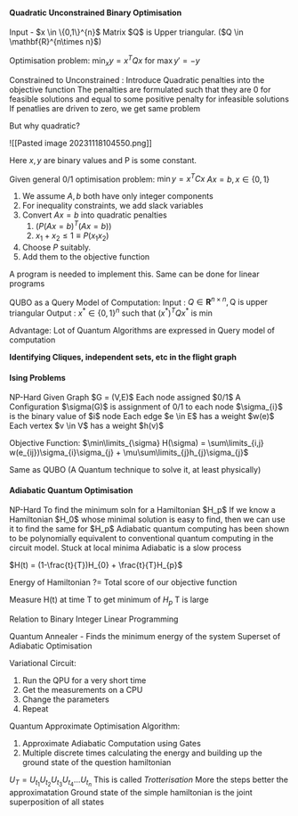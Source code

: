 <h4>Quadratic Unconstrained Binary Optimisation</h4>
Input - $x \in \{0,1\}^{n}$
Matrix $Q$ is Upper triangular. ($Q \in \mathbf{R}^{n\times n}$)

Optimisation problem:
$\min_{x} y=x^{T}Qx$ 
for $\max y' = -y$

Constrained to Unconstrained :
Introduce Quadratic penalties into the objective function
The penalties are formulated such that they are 0 for feasible solutions
and equal to some positive penalty for infeasible solutions
If penatlies are driven to zero, we get same problem

But why quadratic?

![[Pasted image 20231118104550.png]]

Here $x,y$ are binary values and P is some constant.

Given general 0/1 optimisation problem:
$\min y = x^{T}Cx$
$Ax = b,x \in \{0,1\}$

1. We assume $A,b$ both have only integer components
2. For inequality constraints, we add slack variables
3. Convert $Ax = b$ into quadratic penalties
	1. ($P(Ax = b)^{T}(Ax = b)$)
	2. $x_{1}+x_{2} \leq 1 \equiv P(x_{1}x_{2})$
4. Choose $P$ suitably.
5. Add them to the objective function

A program is needed to implement this.
Same can be done for linear programs

QUBO as a Query Model of Computation:
Input : $Q \in \mathbf{R}^{n\times n}, \text{Q is upper triangular}$
Output : $x^{*} \in \{0,1\}^{n} \text{ such that } (x^{*})^{T}Q x^{*} \text{ is min}$ 

Advantage:
Lot of Quantum Algorithms are expressed in Query model of computation

<b>Identifying Cliques, independent sets, etc in the flight graph</b>

<h4> Ising Problems </h4>
NP-Hard
Given Graph $G = (V,E)$
Each node assigned $0/1$
A Configuration $\sigma(G)$ is assignment of 0/1 to each node
$\sigma_{i}$ is the binary value of $i$ node
Each edge $e \in E$ has a weight $w(e)$ 
Each vertex $v \in V$ has a weight $h(v)$

Objective Function:
$\min\limits_{\sigma} H(\sigma) = \sum\limits_{i,j} w(e_{ij})\sigma_{i}\sigma_{j} + \mu\sum\limits_{j}h_{j}\sigma_{j}$ 

Same as QUBO (A Quantum technique to solve it, at least physically)

<h4>Adiabatic Quantum Optimisation</h4>
NP-Hard
To find the minimum soln for a Hamiltonian $H_p$
If we know a Hamiltonian $H_0$ whose minimal solution is easy to find, then we can use it to find the same for $H_p$
Adiabatic quantum computing has been shown to be polynomially equivalent to conventional quantum computing in the circuit model.
Stuck at local minima
Adiabatic is a slow process

$H(t) = (1-\frac{t}{T})H_{0} + \frac{t}{T}H_{p}$

Energy of Hamiltonian ?= Total score of our objective function

Measure H(t) at time T to get minimum of $H_p$
T is large

Relation to Binary Integer Linear Programming

Quantum Annealer -
Finds the minimum energy of the system
Superset of Adiabatic Optimisation 

Variational Circuit:
1. Run the QPU for a very short time
2. Get the measurements on a CPU
3. Change the parameters
4. Repeat

Quantum Approximate Optimisation Algorithm:
1. Approximate Adiabatic Computation using Gates
2. Multiple discrete times calculating the energy and building up the ground state of the question hamiltonian

$U_{T} = U_{t_{1}}U_{t_{2}}U_{t_{3}}U_{t_{4}}...U_{t_{n}}$ 
This is called <i>Trotterisation</i>
More the steps better the approximatation
Ground state of the simple hamiltonian is the joint superposition of all states
